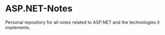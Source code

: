 # ASP.NET-Notes
Personal repository for all notes related to ASP.NET and the technologies it implements.

